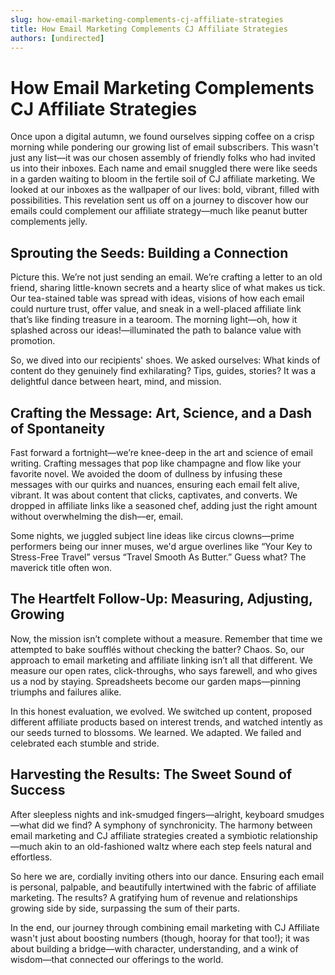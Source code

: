 ```yaml
---
slug: how-email-marketing-complements-cj-affiliate-strategies
title: How Email Marketing Complements CJ Affiliate Strategies
authors: [undirected]
---
```



# How Email Marketing Complements CJ Affiliate Strategies

Once upon a digital autumn, we found ourselves sipping coffee on a crisp morning while pondering our growing list of email subscribers. This wasn't just any list—it was our chosen assembly of friendly folks who had invited us into their inboxes. Each name and email snuggled there were like seeds in a garden waiting to bloom in the fertile soil of CJ affiliate marketing. We looked at our inboxes as the wallpaper of our lives: bold, vibrant, filled with possibilities. This revelation sent us off on a journey to discover how our emails could complement our affiliate strategy—much like peanut butter complements jelly.

## Sprouting the Seeds: Building a Connection

Picture this. We’re not just sending an email. We’re crafting a letter to an old friend, sharing little-known secrets and a hearty slice of what makes us tick. Our tea-stained table was spread with ideas, visions of how each email could nurture trust, offer value, and sneak in a well-placed affiliate link that’s like finding treasure in a tearoom. The morning light—oh, how it splashed across our ideas!—illuminated the path to balance value with promotion.

So, we dived into our recipients' shoes. We asked ourselves: What kinds of content do they genuinely find exhilarating? Tips, guides, stories? It was a delightful dance between heart, mind, and mission.

## Crafting the Message: Art, Science, and a Dash of Spontaneity

Fast forward a fortnight—we’re knee-deep in the art and science of email writing. Crafting messages that pop like champagne and flow like your favorite novel. We avoided the doom of dullness by infusing these messages with our quirks and nuances, ensuring each email felt alive, vibrant. It was about content that clicks, captivates, and converts. We dropped in affiliate links like a seasoned chef, adding just the right amount without overwhelming the dish—er, email.

Some nights, we juggled subject line ideas like circus clowns—prime performers being our inner muses, we'd argue overlines like “Your Key to Stress-Free Travel” versus “Travel Smooth As Butter.” Guess what? The maverick title often won.

## The Heartfelt Follow-Up: Measuring, Adjusting, Growing

Now, the mission isn’t complete without a measure. Remember that time we attempted to bake soufflés without checking the batter? Chaos. So, our approach to email marketing and affiliate linking isn’t all that different. We measure our open rates, click-throughs, who says farewell, and who gives us a nod by staying. Spreadsheets become our garden maps—pinning triumphs and failures alike.

In this honest evaluation, we evolved. We switched up content, proposed different affiliate products based on interest trends, and watched intently as our seeds turned to blossoms. We learned. We adapted. We failed and celebrated each stumble and stride.

## Harvesting the Results: The Sweet Sound of Success

After sleepless nights and ink-smudged fingers—alright, keyboard smudges—what did we find? A symphony of synchronicity. The harmony between email marketing and CJ affiliate strategies created a symbiotic relationship—much akin to an old-fashioned waltz where each step feels natural and effortless.

So here we are, cordially inviting others into our dance. Ensuring each email is personal, palpable, and beautifully intertwined with the fabric of affiliate marketing. The results? A gratifying hum of revenue and relationships growing side by side, surpassing the sum of their parts.

In the end, our journey through combining email marketing with CJ Affiliate wasn't just about boosting numbers (though, hooray for that too!); it was about building a bridge—with character, understanding, and a wink of wisdom—that connected our offerings to the world.


